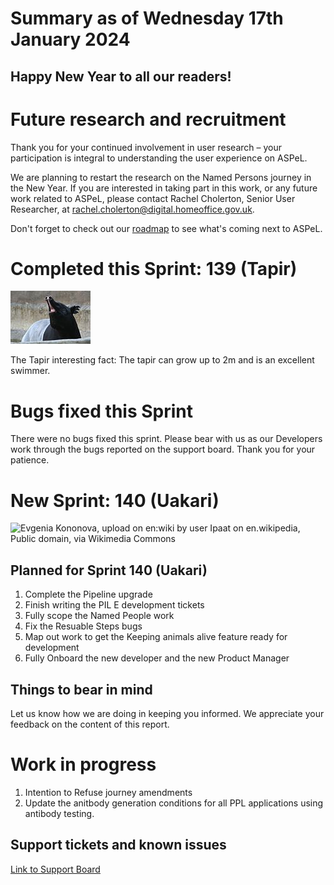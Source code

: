 # Summary as of Wednesday 17th January 2024

## Happy New Year to all our readers!


# Future research and recruitment 

Thank you for your continued involvement in user research – your participation is integral to understanding the user experience on ASPeL.  

We are planning to restart the research on the Named Persons journey in the New Year. If you are interested in taking part in this work, or any future work related to ASPeL, please contact Rachel Cholerton, Senior User Researcher, at rachel.cholerton@digital.homeoffice.gov.uk.  
 


Don't forget to check out our [roadmap](https://roadmap.prodpad.com/937455be-8d08-11ed-aa53-2a7db0eb1d9c) to see what's coming next to ASPeL.

# Completed this Sprint: 139 (Tapir)

![No machine-readable author provided. Sepht~commonswiki assumed (based on copyright claims)., CC BY-SA 3.0 <http://creativecommons.org/licenses/by-sa/3.0/>, via Wikimedia Commons/3.0/>, via Wikimedia Commo.](graphs/Tapir.jpg)









The Tapir interesting fact: The tapir can grow up to 2m and is an excellent swimmer.








# Bugs fixed this Sprint

There were no bugs fixed this sprint. Please bear with us as our Developers work through the bugs reported on the support board. 
Thank you for your patience.


# New Sprint: 140 (Uakari)
![Evgenia Kononova, upload on en:wiki by user Ipaat on en.wikipedia, Public domain, via Wikimedia Commons](graphs/)

 

## Planned for Sprint 140 (Uakari)
1) Complete the Pipeline upgrade
2) Finish writing the PIL E development tickets
3) Fully scope the Named People work
4) Fix the Resuable Steps bugs
5) Map out work to get the Keeping animals alive feature ready for development
6) Fully Onboard the new developer and the new Product Manager
   


## Things to bear in mind
Let us know how we are doing in keeping you informed. We appreciate your feedback on the content of this report.

# Work in progress
1) Intention to Refuse journey amendments
2) Update the anitbody generation conditions for all PPL applications using antibody testing.

## Support tickets and known issues
[Link to Support Board](https://collaboration.homeoffice.gov.uk/jira/secure/RapidBoard.jspa?rapidView=1717)






